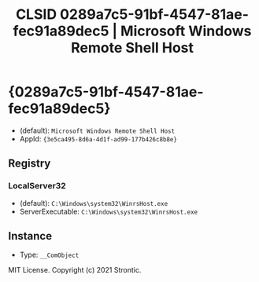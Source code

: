 ﻿---
title: "CLSID 0289a7c5-91bf-4547-81ae-fec91a89dec5 | Microsoft Windows Remote Shell Host"
excerpt: What is COM-Object CLSID 0289a7c5-91bf-4547-81ae-fec91a89dec5?
---

# {0289a7c5-91bf-4547-81ae-fec91a89dec5}

* (default): `Microsoft Windows Remote Shell Host`
* AppId: `{3e5ca495-8d6a-4d1f-ad99-177b426c8b8e}`

## Registry


### LocalServer32

* (default): `C:\Windows\system32\WinrsHost.exe`
* ServerExecutable: `C:\Windows\system32\WinrsHost.exe`

## Instance

* Type: `__ComObject`

MIT License. Copyright (c) 2021 Strontic.


